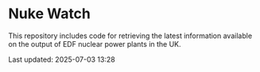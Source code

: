 # Nuke Watch

This repository includes code for retrieving the latest information available on the output of EDF nuclear power plants in the UK.

Last updated: 2025-07-03 13:28